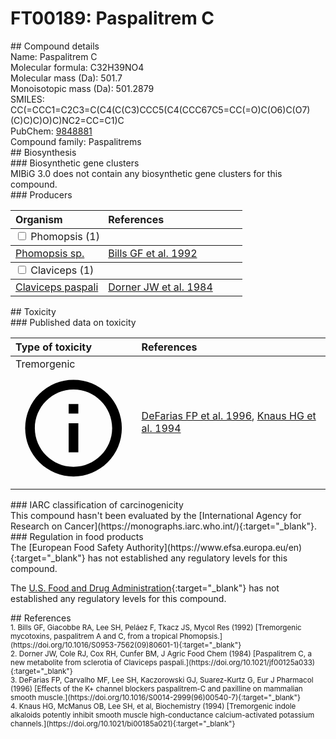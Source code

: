 
# FT00189: Paspalitrem C
<div class="molecule_image" style="float:left">
<img data-smiles= CC(C)=CCC1=C2C3=C(NC2=CC=C1)C1(C)C(CCC2(O)C4=CC(=O)C5OC4(CCC21C)OC5(C)C)C3 data-smiles-options="{ 'width': 350, 'height': 350 }" />
</div>
## Compound details
<div style="overflow:hidden">
Name: Paspalitrem C<br>
Molecular formula: C32H39NO4<br>
Molecular mass (Da): 501.7<br>
Monoisotopic mass (Da): 501.2879<br>
<div class="break_all">
SMILES: CC(=CCC1=C2C3=C(C4(C(C3)CCC5(C4(CCC67C5=CC(=O)C(O6)C(O7)(C)C)C)O)C)NC2=CC=C1)C<br>
</div>
        PubChem: <a href=https://pubchem.ncbi.nlm.nih.gov/compound/9848881 target="_blank">9848881</a><br>
    Compound family: Paspalitrems<br>
</div>

<div markdown="block" class="section">
## Biosynthesis
<div markdown="block" class="subsection">
### Biosynthetic gene clusters
<div markdown="block" class="indented_block">
MIBiG 3.0 does not contain any biosynthetic gene clusters for this compound.
</div>
</div>

<div markdown="block" class="subsection">
### Producers
<table>
<thead>
<tr>
<th style="text-align: left;" role="columnheader" width="40%" data-sort-default>Organism</th>
<th style="text-align: left;" role="columnheader" width="60%">References</th>
</tr>
</thead>
        <tbody class="header">
        <tr>
        <td style="text-align: left;" colspan="2">
        <input type="checkbox" data-toggle="toggle" id=Phomopsis>
        <label for=Phomopsis>Phomopsis (1)</label>
        </td>
        </tr>
        </tbody>
        <tbody class="hide">
                <tr>
                <td style="text-align: left;"><a href="https://www.ncbi.nlm.nih.gov/Taxonomy/Browser/wwwtax.cgi?mode=Info&id=1715245" target="_blank">Phomopsis sp.</a></td>
                <td style="text-align: left;"><a href="#REF00137">Bills GF et al. 1992</a></td>
                </tr>
        </tbody>
        <tbody class="header">
        <tr>
        <td style="text-align: left;" colspan="2">
        <input type="checkbox" data-toggle="toggle" id=Claviceps>
        <label for=Claviceps>Claviceps (1)</label>
        </td>
        </tr>
        </tbody>
        <tbody class="hide">
                <tr>
                <td style="text-align: left;"><a href="https://www.ncbi.nlm.nih.gov/Taxonomy/Browser/wwwtax.cgi?mode=Info&id=40601" target="_blank">Claviceps paspali</a></td>
                <td style="text-align: left;"><a href="#REF00370">Dorner JW et al. 1984</a></td>
                </tr>
        </tbody>
</table>
</div>
</div>

<div markdown="block" class="section">
## Toxicity
<div markdown="block" class="subsection">
### Published data on toxicity
<table>
<thead>
<tr>
<th style="text-align: left;" role="columnheader" width="40%" data-sort-default>Type of toxicity</th>
<th style="text-align: left;" role="columnheader" width="60%">References</th>
</tr>
</thead>
<tbody>
<tr>
<td style="text-align: left;">Tremorgenic <span class="twemoji" title="Induces tremors"><svg xmlns="http://www.w3.org/2000/svg" viewBox="0 0 24 24"><path d="M11 9h2V7h-2m1 13c-4.41 0-8-3.59-8-8s3.59-8 8-8 8 3.59 8 8-3.59 8-8 8m0-18A10 10 0 0 0 2 12a10 10 0 0 0 10 10 10 10 0 0 0 10-10A10 10 0 0 0 12 2m-1 15h2v-6h-2v6Z"></path></svg></span></td>
<td style="text-align: left;"><a href="#REF00138">DeFarias FP et al. 1996</a>, <a href="#REF00139">Knaus HG et al. 1994</a></td>
</tr>
</tbody>
</table>
</div>

<div markdown="block" class="subsection">
### IARC classification of carcinogenicity
<div markdown="block" class="indented_block">
This compound hasn't been evaluated by the [International Agency for Research on Cancer](https://monographs.iarc.who.int/){:target="_blank"}.<br>
</div>
</div>

<div markdown="block" class="subsection">
### Regulation in food products
<div markdown="block" class="indented_block">
The [European Food Safety Authority](https://www.efsa.europa.eu/en){:target="_blank"} has not established any regulatory levels for this compound. <br>

The [U.S. Food and Drug Administration](https://www.fda.gov/){:target="_blank"} has not established any regulatory levels for this compound. <br>

</div>
</div>

</div>

<div markdown="block" class="section">
## References
<div markdown="block" style="font-size: smaller;">
<span id=REF00137>
1. Bills GF, Giacobbe RA, Lee SH, Peláez F, Tkacz JS, Mycol Res (1992) [Tremorgenic mycotoxins, paspalitrem A and C, from a tropical Phomopsis.](https://doi.org/10.1016/S0953-7562(09)80601-1){:target="_blank"}<br>
</span>

<span id=REF00370>
2. Dorner JW, Cole RJ, Cox RH, Cunfer BM, J Agric Food Chem (1984) [Paspalitrem C, a new metabolite from sclerotia of Claviceps paspali.](https://doi.org/10.1021/jf00125a033){:target="_blank"}<br>
</span>

<span id=REF00138>
3. DeFarias FP, Carvalho MF, Lee SH, Kaczorowski GJ, Suarez-Kurtz G, Eur J Pharmacol (1996) [Effects of the K+ channel blockers paspalitrem-C and paxilline on mammalian smooth muscle.](https://doi.org/10.1016/S0014-2999(96)00540-7){:target="_blank"}<br>
</span>

<span id=REF00139>
4. Knaus HG, McManus OB, Lee SH, et al, Biochemistry (1994) [Tremorgenic indole alkaloids potently inhibit smooth muscle high-conductance calcium-activated potassium channels.](https://doi.org/10.1021/bi00185a021){:target="_blank"}<br>
</span>

</div>
</div>

<script type="text/javascript" src="https://unpkg.com/smiles-drawer@2.0.1/dist/smiles-drawer.min.js"></script>
<script>
    SmiDrawer.apply();
</script>